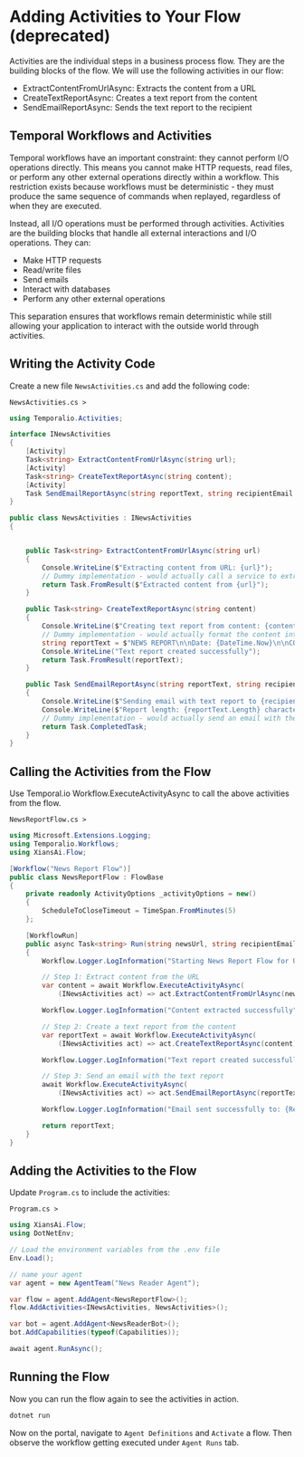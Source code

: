 # Adding Activities to Your Flow (deprecated)

Activities are the individual steps in a business process flow. They are the building blocks of the flow. We will use the following activities in our flow:

- ExtractContentFromUrlAsync: Extracts the content from a URL
- CreateTextReportAsync: Creates a text report from the content
- SendEmailReportAsync: Sends the text report to the recipient

## Temporal Workflows and Activities

Temporal workflows have an important constraint: they cannot perform I/O operations directly. This means you cannot make HTTP requests, read files, or perform any other external operations directly within a workflow. This restriction exists because workflows must be deterministic - they must produce the same sequence of commands when replayed, regardless of when they are executed.

Instead, all I/O operations must be performed through activities. Activities are the building blocks that handle all external interactions and I/O operations. They can:

- Make HTTP requests
- Read/write files
- Send emails
- Interact with databases
- Perform any other external operations

This separation ensures that workflows remain deterministic while still allowing your application to interact with the outside world through activities.

## Writing the Activity Code

Create a new file `NewsActivities.cs` and add the following code:

`NewsActivities.cs >`

```csharp
using Temporalio.Activities;

interface INewsActivities
{
    [Activity]
    Task<string> ExtractContentFromUrlAsync(string url);
    [Activity]
    Task<string> CreateTextReportAsync(string content);
    [Activity]
    Task SendEmailReportAsync(string reportText, string recipientEmail = "recipient@example.com");
}

public class NewsActivities : INewsActivities
{


    public Task<string> ExtractContentFromUrlAsync(string url)
    {
        Console.WriteLine($"Extracting content from URL: {url}");
        // Dummy implementation - would actually call a service to extract content
        return Task.FromResult($"Extracted content from {url}");
    }

    public Task<string> CreateTextReportAsync(string content)
    {
        Console.WriteLine($"Creating text report from content: {content.Substring(0, Math.Min(50, content.Length))}");
        // Dummy implementation - would actually format the content into a report
        string reportText = $"NEWS REPORT\n\nDate: {DateTime.Now}\n\nCONTENT:\n{content}\n\nEND OF REPORT";
        Console.WriteLine("Text report created successfully");
        return Task.FromResult(reportText);
    }

    public Task SendEmailReportAsync(string reportText, string recipientEmail = "recipient@example.com")
    {
        Console.WriteLine($"Sending email with text report to {recipientEmail}");
        Console.WriteLine($"Report length: {reportText.Length} characters");
        // Dummy implementation - would actually send an email with the report text
        return Task.CompletedTask;
    }
}

```

## Calling the Activities from the Flow

Use Temporal.io Workflow.ExecuteActivityAsync to call the above activities from the flow.

`NewsReportFlow.cs >`

```csharp
using Microsoft.Extensions.Logging;
using Temporalio.Workflows;
using XiansAi.Flow;

[Workflow("News Report Flow")]
public class NewsReportFlow : FlowBase
{
    private readonly ActivityOptions _activityOptions = new()
    {
        ScheduleToCloseTimeout = TimeSpan.FromMinutes(5)
    };

    [WorkflowRun]
    public async Task<string> Run(string newsUrl, string recipientEmail)
    {
        Workflow.Logger.LogInformation("Starting News Report Flow for URL: {Url}", newsUrl);

        // Step 1: Extract content from the URL
        var content = await Workflow.ExecuteActivityAsync(
            (INewsActivities act) => act.ExtractContentFromUrlAsync(newsUrl), _activityOptions);

        Workflow.Logger.LogInformation("Content extracted successfully");

        // Step 2: Create a text report from the content
        var reportText = await Workflow.ExecuteActivityAsync(
            (INewsActivities act) => act.CreateTextReportAsync(content), _activityOptions);

        Workflow.Logger.LogInformation("Text report created successfully");

        // Step 3: Send an email with the text report
        await Workflow.ExecuteActivityAsync(
            (INewsActivities act) => act.SendEmailReportAsync(reportText, recipientEmail), _activityOptions);

        Workflow.Logger.LogInformation("Email sent successfully to: {RecipientEmail}", recipientEmail);

        return reportText;
    }
}
```

## Adding the Activities to the Flow

Update `Program.cs` to include the activities:

`Program.cs >`

```csharp
using XiansAi.Flow;
using DotNetEnv;

// Load the environment variables from the .env file
Env.Load();

// name your agent
var agent = new AgentTeam("News Reader Agent");

var flow = agent.AddAgent<NewsReportFlow>();
flow.AddActivities<INewsActivities, NewsActivities>();

var bot = agent.AddAgent<NewsReaderBot>();
bot.AddCapabilities(typeof(Capabilities));

await agent.RunAsync();
```

## Running the Flow

Now you can run the flow again to see the activities in action.

```bash
dotnet run
```

Now on the portal, navigate to `Agent Definitions` and `Activate` a flow. Then observe the workflow getting executed under `Agent Runs` tab.
